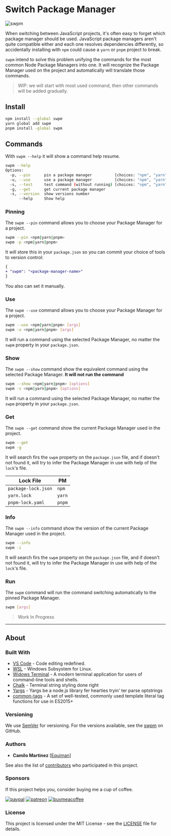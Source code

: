 # Switch Package Manager

![swpm](https://raw.githubusercontent.com/deinsoftware/swpm/main/.github/social/preview.png)

When switching between JavaScript projects, it's often easy to forget which package manager should be used. JavaScript package managers aren't quite compatible either and each one resolves dependencies differently, so accidentally installing with `npm` could cause a `yarn` or `pnpm` project to break.

`swpm` intend to solve this problem unifying the commands for the most common Node Package Managers into one. It will recognize the Package Manager used on the project and automatically will translate those commands.

> WIP: we will start with most used command, then other commands will be added gradually.

## Install

```bash
npm install --global swpm
yarn global add swpm
pnpm install -global swpm 
```

## Commands

With `swpm --help` it will show a command help resume.

```bash
swpm --help
Options:
  -p, --pin      pin a package manager          [choices: "npm", "yarn", "pnpm"]
  -u, --use      use a package manager          [choices: "npm", "yarn", "pnpm"]
  -s, --test     test command (without running) [choices: "npm", "yarn", "pnpm"]
  -g, --get      get current package manager
  -s, --version  show versions number
      --help     Show help                                             [boolean]
```

### Pinning

The `swpm --pin` command allows you to choose your Package Manager for a project.

```bash
swpm --pin <npm|yarn|pnpm>
swpm -p <npm|yarn|pnpm>
```

It will store this in your `package.json` so you can commit your choice of tools to version control:

```diff
{
+ "swpm": "<package-manager-name>"
}
```

You also can set it manually.

### Use

The `swpm --use` command allows you to choose your Package Manager for a project.

```bash
swpm --use <npm|yarn|pnpm> [args]
swpm -u <npm|yarn|pnpm> [args]
```

It will run a command using the selected Package Manager, no matter the `swpm` property in your `package.json`.

### Show

The `swpm --show` command show the equivalent command using the selected Package Manager. **It will not run the command**

```bash
swpm --show <npm|yarn|pnpm> [options]
swpm -s <npm|yarn|pnpm> [options]
```

It will run a command using the selected Package Manager, no matter the `swpm` property in your `package.json`.

### Get

The `swpm --get` command show the current Package Manager used in the project.

```bash
swpm --get
swpm -g
```

It will search firs the `swpm` property on the `package.json` file, and if doesn't not found it, will try to infer the Package Manager in use with help of the `lock`'s file.

| Lock File           | PM     |
| ------------------- | ------ |
| `package-lock.json` | `npm`  |
| `yarn.lock`         | `yarn` |
| `pnpm-lock.yaml`    | `pnpm` |

### Info

The `swpm --info` command show the version of the current Package Manager used in the project.

```bash
swpm --info
swpm -i
```

It will search firs the `swpm` property on the `package.json` file, and if doesn't not found it, will try to infer the Package Manager in use with help of the `lock`'s file.

### Run

The `swpm` command will run the command switching automatically to the pinned Package Manager.

```bash
swpm [args]
```

> Work In Progress

---

## About

### Built With

* [VS Code](https://code.visualstudio.com/) - Code editing redefined.
* [WSL](https://docs.microsoft.com/en-us/windows/wsl/) - Windows Subsystem for Linux.
* [Widows Terminal](https://github.com/Microsoft/Terminal/) - A modern terminal application for users of command-line tools and shells.
* [Chalk](https://github.com/chalk/chalk) - Terminal string styling done right
* [Yargs](https://yargs.js.org/) - Yargs be a node.js library fer hearties tryin' ter parse optstrings
* [common-tags](https://www.npmjs.com/package/common-tags) - A set of well-tested, commonly used template literal tag functions for use in ES2015+

### Versioning

We use [SemVer](http://semver.org/) for versioning. For the versions available, see the [swpm](https://github.com/deinsoftware/swpm/tags) on GitHub.

### Authors

* **Camilo Martinez** [[Equiman](http://github.com/equiman)]

See also the list of [contributors](https://github.com/deinsoftware/swpm/contributors) who participated in this project.

### Sponsors

If this project helps you, consider buying me a cup of coffee.

[![paypal](https://img.shields.io/badge/-PayPal-gray?style=flat&labelColor=00457C&logo=paypal&logoColor=white&link=https://paypal.me/equiman/3)](https://paypal.me/equiman/3)
[![patreon](https://img.shields.io/badge/-Patreon-gray?style=flat&labelColor=052d49&logo=patreon&logoColor=F96854&link=https://patreon.com/equiman)](https://patreon.com/equiman)
[![buymeacoffee](https://img.shields.io/badge/-Buy%20Me%20A%20Coffee-gray?style=flat&labelColor=FF813F&logo=buy-me-a-coffee&logoColor=white&link=https://buymeacoff.ee/equiman)](https://www.buymeacoffee.com/equiman)

### License

This project is licensed under the MIT License - see the [LICENSE](LICENSE.md) file for details.
